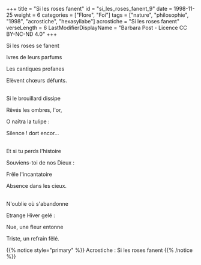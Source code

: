 +++
title = "Si les roses fanent"
id = "si_les_roses_fanent_9"
date = 1998-11-25
weight = 6
categories = ["Flore", "Foi"]
tags = ["nature", "philosophie", "1998", "acrostiche", "hexasyllabe"]
acrostiche = "Si les roses fanent"
verseLength = 6
LastModifierDisplayName = "Barbara Post - Licence CC BY-NC-ND 4.0"
+++

Si les roses se fanent

Ivres de leurs parfums

Les cantiques profanes

Elèvent chœurs défunts.

 \
Si le brouillard dissipe

Rêvés les ombres, l'or,

O naîtra la tulipe :

Silence ! dort encor...

 \
Et si tu perds l'histoire

Souviens-toi de nos Dieux :

Frêle l'incantatoire

Absence dans les cieux.

 \
N'oublie où s'abandonne

Etrange Hiver gelé :

Nue, une fleur entonne

Triste, un refrain fêlé.

{{% notice style="primary" %}}
Acrostiche : Si les roses fanent
{{% /notice %}}
